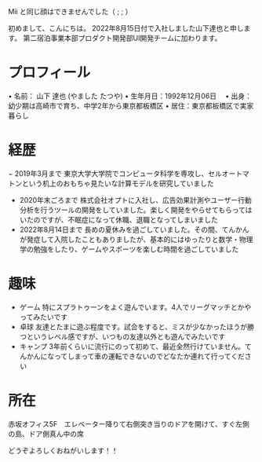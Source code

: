 Mii と同じ顔はできませんでした（ ;  ; ）

初めまして、こんにちは。
2022年8月15日付で入社しました山下達也と申します。
第二宿泊事業本部プロダクト開発部UI開発チームに加わります。

# プロフィール

• 名前： 山下 達也 (やました たつや)
• 生年月日：1992年12月06日　
• 出身：幼少期は高崎市で育ち、中学2年から東京都板橋区
• 居住：東京都板橋区で実家暮らし

# 経歴

− 2019年3月まで
    東京大学大学院でコンピュータ科学を専攻し、セルオートマトンという机上のおもちゃ見たいな計算モデルを研究していました
- 2020年末ごろまで
    株式会社オプトに入社し、広告効果計測やユーザー行動分析を行うツールの開発をしていました。楽しく開発をやらせてもらってはいたのですが、不眠症になって休職、退職となってしまいました
- 2022年8月14日まで
    長めの夏休みを過ごしていました。その間、てんかんが発症して入院したこともありましたが、基本的にはゆったりと数学・物理学の勉強をしたり、ゲームやスポーツを楽しむ時間を過ごしていました

# 趣味

- ゲーム
    特にスプラトゥーンをよく遊んでいます。4人でリーグマッチとかやってみたいです
- 卓球
    友達とたまに遊ぶ程度です。試合をすると、ミスが少なかったほうが勝つというレベル感ですが、いつもの友達以外とも遊んでみたいです
- キャンプ
    3年前くらいに流行にのって初めて、最近全然行けていません。てんかんになってしまって車の運転できないのでどなたか連れて行ってください

# 所在

赤坂オフィス5F　エレベーター降りて右側突き当りのドアを開けて、すぐ左側の島、ドア側真ん中の席

どうぞよろしくおねがいします！！